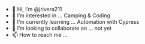 - 👋 Hi, I’m @jrivera211
- 👀 I’m interested in ... Camping & Coding
- 🌱 I’m currently learning ... Automation with Cypress
- 💞️ I’m looking to collaborate on ... not yet
- 📫 How to reach me ... 

<!---
jrivera211/jrivera211 is a ✨ special ✨ repository because its `README.md` (this file) appears on your GitHub profile.
You can click the Preview link to take a look at your changes.
--->

